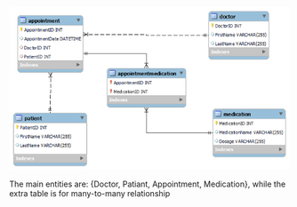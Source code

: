 ![ER Diagram](ERD.png "ER Diagram")

The main entities are: {Doctor, Patiant, Appointment, Medication}, while the extra table is for many-to-many relationship
